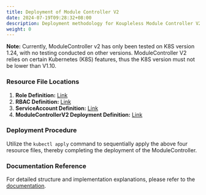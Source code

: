 ```yaml
---
title: Deployment of Module Controller V2
date: 2024-07-19T09:28:32+08:00
description: Deployment methodology for Koupleless Module Controller V2
weight: 0
---
```


**Note:** Currently, ModuleController v2 has only been tested on K8S version 1.24, with no testing conducted on other versions. ModuleController V2 relies on certain Kubernetes (K8S) features, thus the K8S version must not be lower than V1.10.

### Resource File Locations

1. **Role Definition:** [Link](https://github.com/koupleless/virtual-kubelet/blob/main/samples/rbac/base_service_account_cluster_role.yaml)
2. **RBAC Definition:** [Link](https://github.com/koupleless/virtual-kubelet/blob/main/samples/rbac/base_service_account_cluster_role_binding.yaml)
3. **ServiceAccount Definition:** [Link](https://github.com/koupleless/virtual-kubelet/blob/main/samples/rbac/base_service_account.yaml)
4. **ModuleControllerV2 Deployment Definition:** [Link](https://github.com/koupleless/virtual-kubelet/blob/main/samples/virtual_kubelet_pod.yaml)

### Deployment Procedure

Utilize the `kubectl apply` command to sequentially apply the above four resource files, thereby completing the deployment of the ModuleController.

### Documentation Reference

For detailed structure and implementation explanations, please refer to the [documentation](/docs/contribution-guidelines/module-controller-v2/architecture/).

<br/>
<br/>
